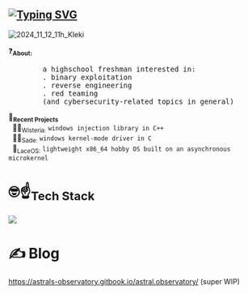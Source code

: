 ## [![Typing SVG](https://readme-typing-svg.herokuapp.com?font=DinaRemasterII&size=22&duration=3000&pause=1000&color=D79E6F&background=000000&center=true&width=435&lines=mood%3A+dying;teleporting+bread+rn;mama+a+faulty+device+driver+behind+U;throwing+binaries+at+PEDA;peta+how+are+you+doing+that+;stream+SWV;rotating+vortexes+;on+everyone+intel+is+better;one+fiss..+two+fiss..+uh;death+to+all+stripped+binaries+)](https://git.io/typing-svg)
![2024_11_12_11h_Kleki](https://github.com/user-attachments/assets/181096b1-d195-4fb1-ac52-2c323d00dc7e)

</p>
 ❓<sub><strong>About:</strong></sub>
    <pre>
        a highschool freshman interested in:
        . binary exploitation
        . reverse engineering
        . red teaming
        (and cybersecurity-related topics in general)</pre>
</p>

<p>
    🧰<sub><strong>Recent Projects</strong></sub><br>
    &nbsp; 🌿💜<sub>Wisteria:</sub> <code>windows injection library in C++</code><br>
    &nbsp; 🖤🎷<sub>Sade:</sub> <code>windows kernel-mode driver in C</code><br>
    &nbsp; 🎀<sub>LaceOS:</sub> <code>lightweight x86_64 hobby OS built on an asynchronous microkernel</code>
</p>

#  🤓☝️<sub><strong>Tech Stack</strong></sub></br>
  [![](https://skillicons.dev/icons?i=python,c,cpp,cs,rust,powershell,bash,windows,kali,neovim,vscode,visualstudio,git,github)](https://skillicons.dev)
# ✍️ Blog</sub></br>
https://astrals-observatory.gitbook.io/astral.observatory/ (super WIP)
